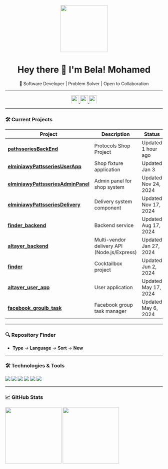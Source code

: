 <div align="center">
  <img height="150" src="https://media.giphy.com/media/M9gbBd9nbDrOTu1Mqx/giphy.gif" />
</div>

<h1 align="center">Hey there 👋 I'm Bela! Mohamed</h1>

<p align="center">
  🚀 Software Developer | Problem Solver | Open to Collaboration
</p>

---

<div align="center">
  <a href="YOUR_LINKEDIN_URL" target="_blank">
    <img src="https://img.shields.io/static/v1?message=LinkedIn&logo=linkedin&label=&color=0077B5&logoColor=white&style=for-the-badge" height="25" />
  </a>
  <a href="YOUR_TWITTER_URL" target="_blank">
    <img src="https://img.shields.io/static/v1?message=Twitter&logo=twitter&label=&color=1DA1F2&logoColor=white&style=for-the-badge" height="25" />
  </a>
  <a href="YOUR_GITHUB_URL" target="_blank">
    <img src="https://img.shields.io/static/v1?message=GitHub&logo=github&label=&color=181717&logoColor=white&style=for-the-badge" height="25" />
  </a>
</div>

---

### 🛠 Current Projects

| Project | Description | Status |
|---------|-------------|--------|
| **[pathsseriesBackEnd](YOUR_REPO_URL)** | Protocols Shop Project | Updated 1 hour ago |
| **[elminiawyPattsseriesUserApp](YOUR_REPO_URL)** | Shop fixture application | Updated Jan 3 |
| **[elminiawyPattsseriesAdminPanel](YOUR_REPO_URL)** | Admin panel for shop system | Updated Nov 24, 2024 |
| **[elminiawyPattsseriesDelivery](YOUR_REPO_URL)** | Delivery system component | Updated Nov 17, 2024 |
| **[finder_backend](YOUR_REPO_URL)** | Backend service | Updated Aug 17, 2024 |
| **[altayer_backend](YOUR_REPO_URL)** | Multi-vendor delivery API (Node.js/Express) | Updated Jan 27, 2024 |
| **[finder](YOUR_REPO_URL)** | Cocktailbox project | Updated Jun 2, 2024 |
| **[altayer_user_app](YOUR_REPO_URL)** | User application | Updated May 17, 2024 |
| **[facebook_grouib_task](YOUR_REPO_URL)** | Facebook group task manager | Updated May 6, 2024 |

---

### 🔍 Repository Finder
- **Type** → **Language** → **Sort** → **New**

---

### 🛠️ Technologies & Tools
<div align="left">
  <img src="https://img.shields.io/badge/JavaScript-F7DF1E?style=for-the-badge&logo=javascript&logoColor=black" />
  <img src="https://img.shields.io/badge/Node.js-339933?style=for-the-badge&logo=nodedotjs&logoColor=white" />
  <img src="https://img.shields.io/badge/Express-000000?style=for-the-badge&logo=express&logoColor=white" />
  <img src="https://img.shields.io/badge/React-20232A?style=for-the-badge&logo=react&logoColor=61DAFB" />
  <img src="https://img.shields.io/badge/TypeScript-007ACC?style=for-the-badge&logo=typescript&logoColor=white" />
  <img src="https://img.shields.io/badge/MongoDB-47A248?style=for-the-badge&logo=mongodb&logoColor=white" />
</div>

---

### 📈 GitHub Stats
<p align="left">
  <img src="https://github-readme-stats.vercel.app/api?username=YOUR_USERNAME&show_icons=true&theme=tokyonight" height="180" />
  <img src="https://github-readme-stats.vercel.app/api/top-langs/?username=YOUR_USERNAME&layout=compact&theme=tokyonight" height="180"/>
</p>

